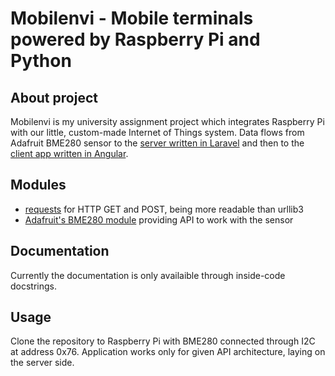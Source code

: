 # Mobilenvi - Mobile terminals powered by Raspberry Pi and Python

## About project
Mobilenvi is my university assignment project which integrates Raspberry Pi with our little, custom-made Internet of Things system. Data flows from Adafruit BME280 sensor to the [server written in Laravel](https://github.com/SztukowskiAdam/Mobilenvi-server) and then to the [client app written in Angular](https://github.com/SztukowskiAdam/Mobilenvi-client).

## Modules
* [requests](https://2.python-requests.org/en/master/) for HTTP GET and POST, being more readable than urllib3
* [Adafruit's BME280 module](https://github.com/adafruit/Adafruit_CircuitPython_BME280) providing API to work with the sensor

## Documentation
Currently the documentation is only availaible through inside-code docstrings.

## Usage
Clone the repository to Raspberry Pi with BME280 connected through I2C at address 0x76. Application works only for given API architecture, laying on the server side.
